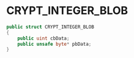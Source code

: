 # CRYPT\_INTEGER\_BLOB

```csharp
public struct CRYPT_INTEGER_BLOB
{
    public uint cbData;
    public unsafe byte* pbData;
}
```

